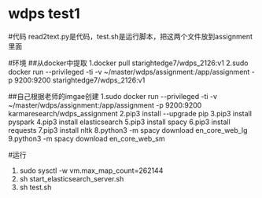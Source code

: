 wdps test1
===========================

#代码
read2text.py是代码，test.sh是运行脚本，把这两个文件放到assignment里面

#环境
##从docker中提取
1.docker pull starightedge7/wdps_2126:v1
2.sudo docker run --privileged -ti -v ~/master/wdps/assignment:/app/assignment -p 9200:9200 starightedge7/wdps_2126:v1

##自己根据老师的imgae创建
1.sudo docker run --privileged -ti -v ~/master/wdps/assignment:/app/assignment -p 9200:9200 karmaresearch/wdps_assignment
2.pip3 install --upgrade pip
3.pip3 install pyspark
4.pip3 install elasticsearch
5.pip3 install spacy
6.pip3 install requests
7.pip3 install nltk
8.python3 -m spacy download en_core_web_lg
9.python3 -m spacy download en_core_web_sm

#运行
1. sudo sysctl -w vm.max_map_count=262144
2. sh start_elasticsearch_server.sh
3. sh test.sh
	

